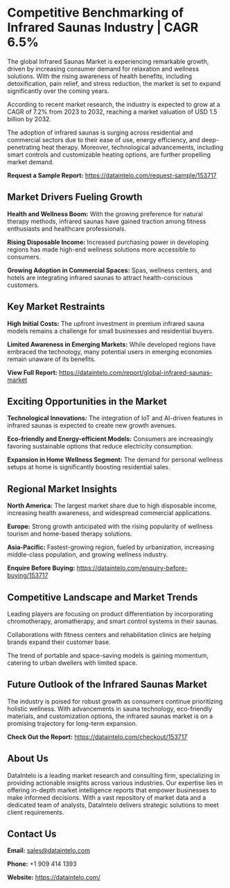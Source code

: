 # Competitive Benchmarking of Infrared Saunas Industry | CAGR 6.5%

The global Infrared Saunas Market is experiencing remarkable growth, driven by increasing consumer demand for relaxation and wellness solutions. With the rising awareness of health benefits, including detoxification, pain relief, and stress reduction, the market is set to expand significantly over the coming years. 

According to recent market research, the industry is expected to grow at a CAGR of 7.2% from 2023 to 2032, reaching a market valuation of USD 1.5 billion by 2032.

The adoption of infrared saunas is surging across residential and commercial sectors due to their ease of use, energy efficiency, and deep-penetrating heat therapy. Moreover, technological advancements, including smart controls and customizable heating options, are further propelling market demand.

**Request a Sample Report:** https://dataintelo.com/request-sample/153717

## Market Drivers Fueling Growth

**Health and Wellness Boom:** With the growing preference for natural therapy methods, infrared saunas have gained traction among fitness enthusiasts and healthcare professionals.

**Rising Disposable Income:** Increased purchasing power in developing regions has made high-end wellness solutions more accessible to consumers.

**Growing Adoption in Commercial Spaces:** Spas, wellness centers, and hotels are integrating infrared saunas to attract health-conscious customers.

## Key Market Restraints

**High Initial Costs:** The upfront investment in premium infrared sauna models remains a challenge for small businesses and residential buyers.

**Limited Awareness in Emerging Markets:** While developed regions have embraced the technology, many potential users in emerging economies remain unaware of its benefits.

**View Full Report:** https://dataintelo.com/report/global-infrared-saunas-market

## Exciting Opportunities in the Market

**Technological Innovations:** The integration of IoT and AI-driven features in infrared saunas is expected to create new growth avenues.

**Eco-friendly and Energy-efficient Models:** Consumers are increasingly favoring sustainable options that reduce electricity consumption.

**Expansion in Home Wellness Segment:** The demand for personal wellness setups at home is significantly boosting residential sales.

## Regional Market Insights

**North America:** The largest market share due to high disposable income, increasing health awareness, and widespread commercial applications.

**Europe:** Strong growth anticipated with the rising popularity of wellness tourism and home-based therapy solutions.

**Asia-Pacific:** Fastest-growing region, fueled by urbanization, increasing middle-class population, and growing wellness industry.

**Enquire Before Buying:** https://dataintelo.com/enquiry-before-buying/153717

## Competitive Landscape and Market Trends

Leading players are focusing on product differentiation by incorporating chromotherapy, aromatherapy, and smart control systems in their saunas.

Collaborations with fitness centers and rehabilitation clinics are helping brands expand their customer base.

The trend of portable and space-saving models is gaining momentum, catering to urban dwellers with limited space.

## Future Outlook of the Infrared Saunas Market

The industry is poised for robust growth as consumers continue prioritizing holistic wellness. With advancements in sauna technology, eco-friendly materials, and customization options, the infrared saunas market is on a promising trajectory for long-term expansion.

**Check Out the Report:** https://dataintelo.com/checkout/153717

## About Us

DataIntelo is a leading market research and consulting firm, specializing in providing actionable insights across various industries. Our expertise lies in offering in-depth market intelligence reports that empower businesses to make informed decisions. With a vast repository of market data and a dedicated team of analysts, DataIntelo delivers strategic solutions to meet client requirements.

## Contact Us

**Email:** sales@dataintelo.com

**Phone:** +1 909 414 1393

**Website:** https://dataintelo.com/
